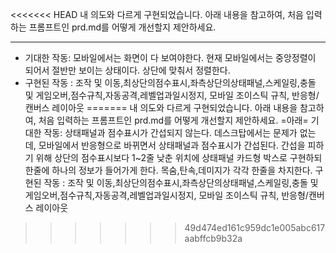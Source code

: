 <<<<<<< HEAD
내 의도와 다르게 구현되었습니다. 아래 내용을 참고하여, 처음 입력하는 프롬프트인 prd.md를 어떻게 개선할지 제안하세요.

---

- 기대한 작동: 모바일에서는 화면이 다 보여야한다. 현재 모바일에서는 중앙정렬이 되어서 절반만 보이는 상태이다. 상단에 맞춰서 정렬한다.
- 구현된 작동 : 조작 및 이동,최상단의점수표시,좌측상단의상태패널,스케일링,충돌 및 게임오버,점수규칙,자동공격,레벨업과일시정지, 모바일 조이스틱 규칙, 반응형/캔버스 레이아웃
=======
내 의도와 다르게 구현되었습니다. 아래 내용을 참고하여, 처음 입력하는 프롬프트인 prd.md를 어떻게 개선할지 제안하세요. =아래= 기대한 작동: 상태패널과 점수표시가 간섭되지 않는다. 데스크탑에서는 문제가 없는데, 모바일에서 반응형으로 바뀌면서 상태패널과 점수표시가 간섭된다. 간섭을 피하기 위해 상단의 점수표시보다 1~2줄 낮춘 위치에 상태패널 카드형 박스로 구현하되 한줄에 하나의 정보가 들어가게 한다. 목숨,탄속,데미지가 각각 한줄을 차지한다. 구현된 작동 : 조작 및 이동,최상단의점수표시,좌측상단의상태패널,스케일링,충돌 및 게임오버,점수규칙,자동공격,레벨업과일시정지, 모바일 조이스틱 규칙, 반응형/캔버스 레이아웃
>>>>>>> 49d474ed161c959dc1e005abc617aabffcb9b32a

